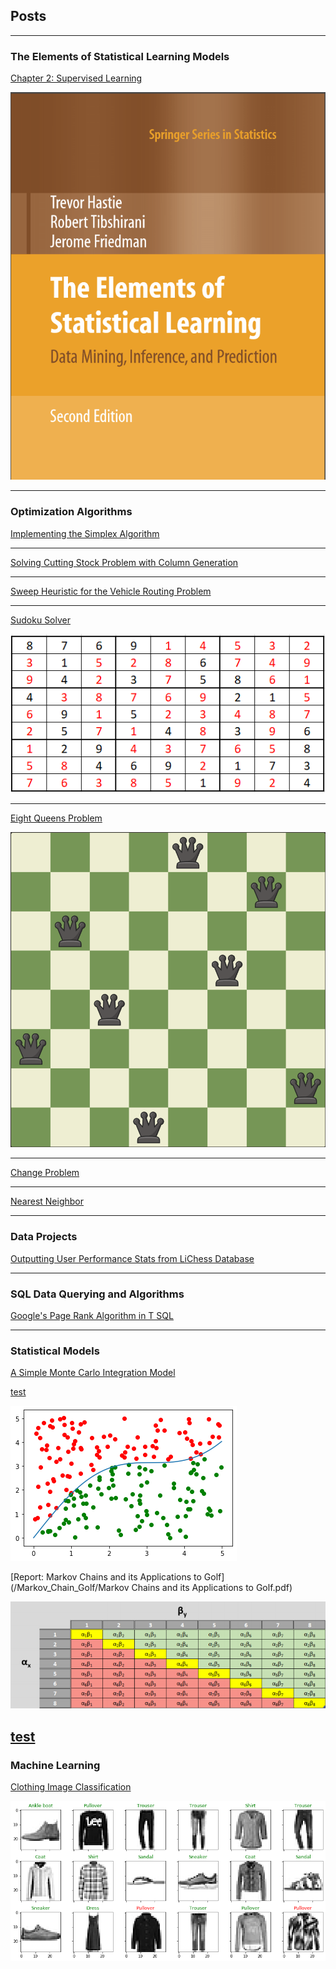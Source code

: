 ## Posts

---

### The Elements of Statistical Learning Models

[Chapter 2: Supervised Learning](/ElementsOfStatisticalLearning/Chapter2/ElementsOfStatisticalLearning2.html)

![](images/EOSL.png)

---

### Optimization Algorithms 

[Implementing the Simplex Algorithm](/Simplex/simplex.md)

---

[Solving Cutting Stock Problem with Column Generation](/Column_Generation/cutting_stock.md)

---

[Sweep Heuristic for the Vehicle Routing Problem](/Sweep/VRP_Sweep.md)

---
[Sudoku Solver](/Sudoku_Solver/Sudoku_Solver.md)

![](images/grid.png)

---
[Eight Queens Problem](/eight_queens/eight_queens.md)

![](images/queens.png)

---
[Change Problem](/Change_Problem/change.md)

---
[Nearest Neighbor](/nn_tsp/nn_tsp.md)

---

### Data Projects

[Outputting User Performance Stats from LiChess Database](/Chess_Games/chess_games.md)

---

### SQL Data Querying and Algorithms

[Google's Page Rank Algorithm in T SQL](/PageRank/PageRank.md)

---

### Statistical Models

[A Simple Monte Carlo Integration Model](/MonteCarlo/MonteCarloIntegration.md)

<a href="https://masonweld.github.io/MonteCarlo/index.html">test</a>

![](images/output_16_0.png)

[Report: Markov Chains and its Applications to Golf](/Markov_Chain_Golf/Markov Chains and its Applications to Golf.pdf)

![](images/markov.png)

<a href="https://masonweld.github.io/testHTML/index.html">test</a>
---

### Machine Learning

[Clothing Image Classification](/Image_ML/image_ml.md)

![](/images/output_17_0.png)
